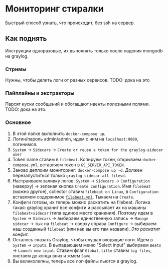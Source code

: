# Мониторинг стиралки
Быстрый способ узнать, что происходит, без ssh на сервер.

## Как поднять
Инструкции одноразовые, их выполнять только после падения mongodb на graylog.
### Стримы
Нужны, чтобы делить логи от разных сервисов.
TODO: дока на это

### Пайплайны и экстракторы
Парсят куски сообщений и обогащают ивенты полезными полями.
TODO: дока на это.

### Основное
1. В этой папке выполнить `docker-compose up`.
2. Логин/пароль admin/admin, идем с ним на `localhost:9000`, логинимся.
3. `System` -> `Sidecars` -> `Create or reuse a token for the graylog-sidecar user`
4. Token name ставим в `filebeat`. Копируем токен, открываем `docker-compose.yml`,
   вставляем токен в `GS_SERVER_API_TOKEN`.
5. Заново деплоим мониторинг: `docker-compose up -d`. Должен перезапуститься только `graylog-sidecar-all-filesd`.
6. Настраиваем заливку логов: `System` -> `Sidecars` -> `Configuration` (наверху) ->
   зеленая кнопка `Create configuration`. Имя `filebeat` (можно другое), collector
   ставим `filebeat on Linux`, в `Configuration` вставляем содержимое [`filebeat.yml`](filebeat.yml). Тыкаем
   на `Create`.
7. Конфиги готовы, их теперь можно раскатить на filebeat. Логика такая: graylog хранит все конфиги и рассылает
   их на машины `filebeat+sidecar` (типа единое место хранения). Поэтому идем в `System` -> `Sidecars` -> выбираем
   единственную запись -> `Manage sidecar` -> тык на `filebeat` -> сверху справа `Configure` -> выбираем наш созданный
   `filebeat` (или как вы его там назвали). _Это раскатит конфиг._
8. Осталось сказать Graylog, чтобы слушал входящие логи. Идем
   в `System` -> `Inputs`. В выпадающем меню "Select input" выбираем `Beats` -> `Launch new input`. Ставим 
   флаг `Global`, `title` ставим `log files`, листаем до конца вниз и жмем `Save`.
9. Вы великолепны, теперь все лог-файлы льются в graylog.